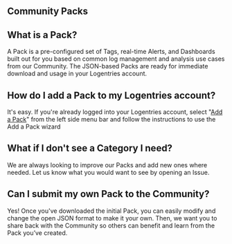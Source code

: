 Community Packs
--------------


What is a Pack?
---------------
A Pack is a pre-configured set of Tags, real-time Alerts, and Dashboards built out for you based on common log management and analysis use cases from our Community. The JSON-based Packs are ready for immediate download and usage in your Logentries account.

How do I add a Pack to my Logentries account?
---------------------------------------------
It's easy. If you're already logged into your Logentries account, select "[Add a Pack](https://logentries.com/doc/community-packs/)" from the left side menu bar and follow the instructions to use the Add a Pack wizard

What if I don't see a Category I need?
--------------------------------------
We are always looking to improve our Packs and add new ones where needed. Let us know what you would want to see by opening an Issue.

Can I submit my own Pack to the Community?
------------------------------------------
Yes! Once you've downloaded the initial Pack, you can easily modify and change the open JSON format to make it your own. Then, we want you to share back with the Community so others can benefit and learn from the Pack you’ve created.
